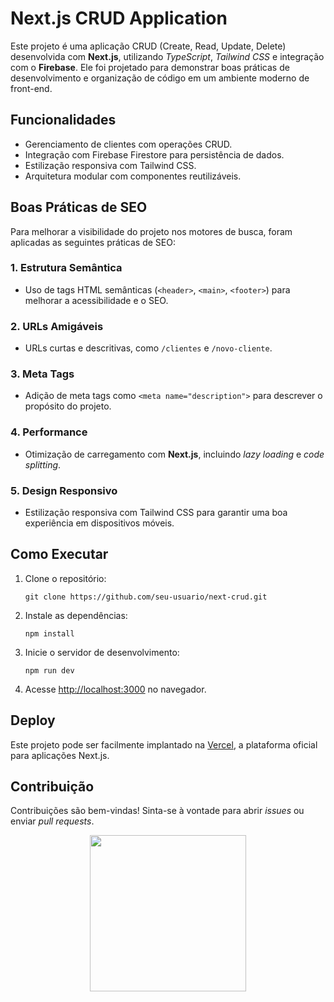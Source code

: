 <h1>Next.js CRUD Application</h1>
<p>Este projeto é uma aplicação CRUD (Create, Read, Update, Delete) desenvolvida com <strong>Next.js</strong>, utilizando <em>TypeScript</em>, <em>Tailwind CSS</em> e integração com o <strong>Firebase</strong>. Ele foi projetado para demonstrar boas práticas de desenvolvimento e organização de código em um ambiente moderno de front-end.</p>

<h2>Funcionalidades</h2>
<ul>
  <li>Gerenciamento de clientes com operações CRUD.</li>
  <li>Integração com Firebase Firestore para persistência de dados.</li>
  <li>Estilização responsiva com Tailwind CSS.</li>
  <li>Arquitetura modular com componentes reutilizáveis.</li>
</ul>

<h2>Boas Práticas de SEO</h2>
<p>Para melhorar a visibilidade do projeto nos motores de busca, foram aplicadas as seguintes práticas de SEO:</p>

<h3>1. Estrutura Semântica</h3>
<ul>
  <li>Uso de tags HTML semânticas (<code>&lt;header&gt;</code>, <code>&lt;main&gt;</code>, <code>&lt;footer&gt;</code>) para melhorar a acessibilidade e o SEO.</li>
</ul>

<h3>2. URLs Amigáveis</h3>
<ul>
  <li>URLs curtas e descritivas, como <code>/clientes</code> e <code>/novo-cliente</code>.</li>
</ul>

<h3>3. Meta Tags</h3>
<ul>
  <li>Adição de meta tags como <code>&lt;meta name="description"&gt;</code> para descrever o propósito do projeto.</li>
</ul>

<h3>4. Performance</h3>
<ul>
  <li>Otimização de carregamento com <strong>Next.js</strong>, incluindo <em>lazy loading</em> e <em>code splitting</em>.</li>
</ul>

<h3>5. Design Responsivo</h3>
<ul>
  <li>Estilização responsiva com Tailwind CSS para garantir uma boa experiência em dispositivos móveis.</li>
</ul>

<h2>Como Executar</h2>
<ol>
  <li>Clone o repositório:</li>
  <pre><code>git clone https://github.com/seu-usuario/next-crud.git</code></pre>
  <li>Instale as dependências:</li>
  <pre><code>npm install</code></pre>
  <li>Inicie o servidor de desenvolvimento:</li>
  <pre><code>npm run dev</code></pre>
  <li>Acesse <a href="http://localhost:3000" target="_blank">http://localhost:3000</a> no navegador.</li>
</ol>

<h2>Deploy</h2>
<p>Este projeto pode ser facilmente implantado na <a href="https://vercel.com/" target="_blank">Vercel</a>, a plataforma oficial para aplicações Next.js.</p>

<h2>Contribuição</h2>
<p>Contribuições são bem-vindas! Sinta-se à vontade para abrir <em>issues</em> ou enviar <em>pull requests</em>.</p>
<div align="center">
  <img height="250" src="https://i.ibb.co/CvFYrWV/tabela.png"  />
</div>

